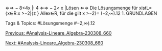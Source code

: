 ⇐⇒ − 8<4x |: 4
⇐⇒ − 2< x |Lösen
⇐⇒ Die Lösungsmenge für xistL={x∈R:x >−2|{z }
Allex∈R, für
die gilt x >−2}= (−2,∞).12 1. GRUNDLAGEN

   Tags & Topics:
   #Lösungsmenge
   #−2,∞).12

[Previous: #Analysis-Lineare_Algebra-230308_660](Analysis-Lineare_Algebra-230308_660.md)

[Next: #Analysis-Lineare_Algebra-230308_660](Analysis-Lineare_Algebra-230308_660.md)